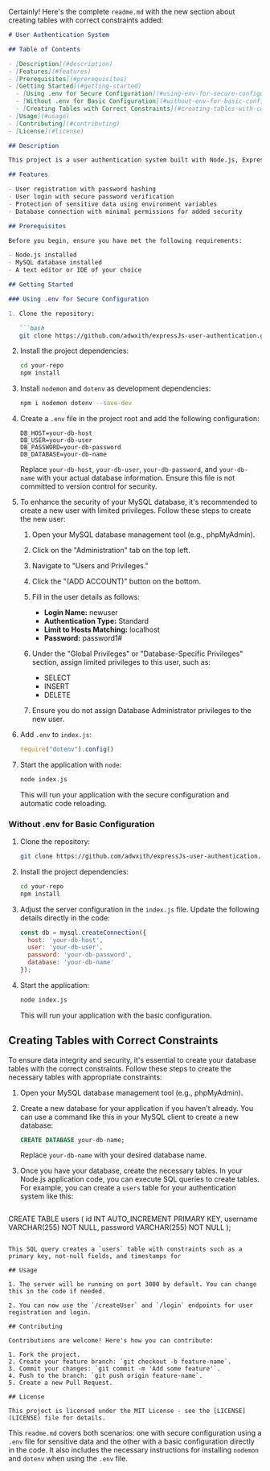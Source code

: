 Certainly! Here's the complete `readme.md` with the new section about creating tables with correct constraints added:

```markdown
# User Authentication System

## Table of Contents

- [Description](#description)
- [Features](#features)
- [Prerequisites](#prerequisites)
- [Getting Started](#getting-started)
  - [Using .env for Secure Configuration](#using-env-for-secure-configuration)
  - [Without .env for Basic Configuration](#without-env-for-basic-configuration)
  - [Creating Tables with Correct Constraints](#creating-tables-with-correct-constraints)
- [Usage](#usage)
- [Contributing](#contributing)
- [License](#license)

## Description

This project is a user authentication system built with Node.js, Express, MySQL, and bcrypt for password hashing. It provides endpoints for user registration and login. You can choose to use a secure configuration using a `.env` file for sensitive data or a basic configuration without it.

## Features

- User registration with password hashing
- User login with secure password verification
- Protection of sensitive data using environment variables
- Database connection with minimal permissions for added security

## Prerequisites

Before you begin, ensure you have met the following requirements:

- Node.js installed
- MySQL database installed
- A text editor or IDE of your choice

## Getting Started

### Using .env for Secure Configuration

1. Clone the repository:

   ```bash
   git clone https://github.com/adwxith/expressJs-user-authentication.git
   ```

2. Install the project dependencies:

   ```bash
   cd your-repo
   npm install
   ```

3. Install `nodemon` and `dotenv` as development dependencies:

   ```bash
   npm i nodemon dotenv --save-dev
   ```

4. Create a `.env` file in the project root and add the following configuration:

   ```
   DB_HOST=your-db-host
   DB_USER=your-db-user
   DB_PASSWORD=your-db-password
   DB_DATABASE=your-db-name
   ```

   Replace `your-db-host`, `your-db-user`, `your-db-password`, and `your-db-name` with your actual database information. Ensure this file is not committed to version control for security.

5. To enhance the security of your MySQL database, it's recommended to create a new user with limited privileges. Follow these steps to create the new user:

   1. Open your MySQL database management tool (e.g., phpMyAdmin).

   2. Click on the "Administration" tab on the top left.

   3. Navigate to "Users and Privileges."

   4. Click the "(ADD ACCOUNT)" button on the bottom.

   5. Fill in the user details as follows:
      - **Login Name:** newuser
      - **Authentication Type:** Standard
      - **Limit to Hosts Matching:** localhost
      - **Password:** password1#

   6. Under the "Global Privileges" or "Database-Specific Privileges" section, assign limited privileges to this user, such as:
      - SELECT
      - INSERT
      - DELETE

   7. Ensure you do not assign Database Administrator privileges to the new user.

6. Add `.env` to `index.js`:

   ```javascript
   require("dotenv").config()
   ```

7. Start the application with `node`:

   ```bash
   node index.js
   ```

   This will run your application with the secure configuration and automatic code reloading.

### Without .env for Basic Configuration

1. Clone the repository:

   ```bash
   git clone https://github.com/adwxith/expressJs-user-authentication.git
   ```

2. Install the project dependencies:

   ```bash
   cd your-repo
   npm install
   ```

3. Adjust the server configuration in the `index.js` file. Update the following details directly in the code:

   ```javascript
   const db = mysql.createConnection({
     host: 'your-db-host',
     user: 'your-db-user',
     password: 'your-db-password',
     database: 'your-db-name'
   });
   ```

4. Start the application:

   ```bash
   node index.js
   ```

   This will run your application with the basic configuration.

## Creating Tables with Correct Constraints

To ensure data integrity and security, it's essential to create your database tables with the correct constraints. Follow these steps to create the necessary tables with appropriate constraints:

1. Open your MySQL database management tool (e.g., phpMyAdmin).

2. Create a new database for your application if you haven't already. You can use a command like this in your MySQL client to create a new database:

   ```sql
   CREATE DATABASE your-db-name;
   ```

   Replace `your-db-name` with your desired database name.

3. Once you have your database, create the necessary tables. In your Node.js application code, you can execute SQL queries to create tables. For example, you can create a `users` table for your authentication system like this:

   ```sql
  CREATE TABLE users (
  id INT AUTO_INCREMENT PRIMARY KEY,
  username VARCHAR(255) NOT NULL,
  password VARCHAR(255) NOT NULL
);

   ```

   This SQL query creates a `users` table with constraints such as a primary key, not-null fields, and timestamps for

## Usage

1. The server will be running on port 3000 by default. You can change this in the code if needed.

2. You can now use the `/createUser` and `/login` endpoints for user registration and login.

## Contributing

Contributions are welcome! Here's how you can contribute:

1. Fork the project.
2. Create your feature branch: `git checkout -b feature-name`.
3. Commit your changes: `git commit -m 'Add some feature'`.
4. Push to the branch: `git push origin feature-name`.
5. Create a new Pull Request.

## License

This project is licensed under the MIT License - see the [LICENSE](LICENSE) file for details.
```

This `readme.md` covers both scenarios: one with secure configuration using a `.env` file for sensitive data and the other with a basic configuration directly in the code. It also includes the necessary instructions for installing `nodemon` and `dotenv` when using the `.env` file.
